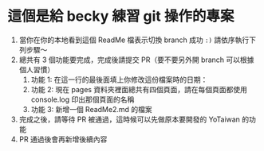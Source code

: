 # 這個是給 becky 練習 git 操作的專案

1. 當你在你的本地看到這個 ReadMe 檔表示切換 branch 成功 `:)` 請依序執行下列步驟～
2. 總共有 3 個功能要完成，完成後請提交 PR（要不要另外開 branch 可以根據個人習慣）
   1. 功能 1: 在這一行的最後面填上你修改這份檔案時的日期：
   2. 功能 2: 現在 pages 資料夾裡面總共有四個頁面，請在每個頁面都使用 console.log 印出那個頁面的名稱
   3. 功能 3: 新增一個 ReadMe2.md 的檔案
3. 完成之後，請等待 PR 被通過，這時候可以先做原本要開發的 YoTaiwan 的功能
4. PR 通過後會再新增後續內容
